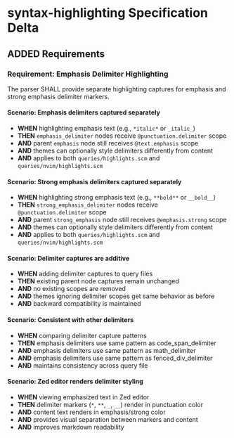 # syntax-highlighting Specification Delta

## ADDED Requirements

### Requirement: Emphasis Delimiter Highlighting
The parser SHALL provide separate highlighting captures for emphasis and strong emphasis delimiter markers.

#### Scenario: Emphasis delimiters captured separately
- **WHEN** highlighting emphasis text (e.g., `*italic*` or `_italic_`)
- **THEN** `emphasis_delimiter` nodes receive `@punctuation.delimiter` scope
- **AND** parent `emphasis` node still receives `@text.emphasis` scope
- **AND** themes can optionally style delimiters differently from content
- **AND** applies to both `queries/highlights.scm` and `queries/nvim/highlights.scm`

#### Scenario: Strong emphasis delimiters captured separately
- **WHEN** highlighting strong emphasis text (e.g., `**bold**` or `__bold__`)
- **THEN** `strong_emphasis_delimiter` nodes receive `@punctuation.delimiter` scope
- **AND** parent `strong_emphasis` node still receives `@emphasis.strong` scope
- **AND** themes can optionally style delimiters differently from content
- **AND** applies to both `queries/highlights.scm` and `queries/nvim/highlights.scm`

#### Scenario: Delimiter captures are additive
- **WHEN** adding delimiter captures to query files
- **THEN** existing parent node captures remain unchanged
- **AND** no existing scopes are removed
- **AND** themes ignoring delimiter scopes get same behavior as before
- **AND** backward compatibility is maintained

#### Scenario: Consistent with other delimiters
- **WHEN** comparing delimiter capture patterns
- **THEN** emphasis delimiters use same pattern as code_span_delimiter
- **AND** emphasis delimiters use same pattern as math_delimiter
- **AND** emphasis delimiters use same pattern as fenced_div_delimiter
- **AND** maintains consistency across query file

#### Scenario: Zed editor renders delimiter styling
- **WHEN** viewing emphasized text in Zed editor
- **THEN** delimiter markers (`*`, `**`, `_`, `__`) render in punctuation color
- **AND** content text renders in emphasis/strong color
- **AND** provides visual separation between markers and content
- **AND** improves markdown readability
